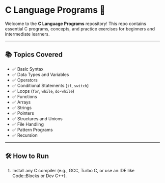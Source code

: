 # C Language Programs 🚀

Welcome to the **C Language Programs** repository! This repo contains essential C programs, concepts, and practice exercises for beginners and intermediate learners.

---

## 📚 Topics Covered

- ✅ Basic Syntax
- ✅ Data Types and Variables
- ✅ Operators
- ✅ Conditional Statements (`if`, `switch`)
- ✅ Loops (`for`, `while`, `do-while`)
- ✅ Functions
- ✅ Arrays
- ✅ Strings
- ✅ Pointers
- ✅ Structures and Unions
- ✅ File Handling
- ✅ Pattern Programs
- ✅ Recursion

---

## 🛠️ How to Run

1. Install any C compiler (e.g., GCC, Turbo C, or use an IDE like Code::Blocks or Dev C++).
